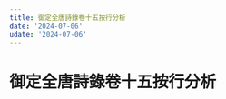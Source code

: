 ```yaml
---
title: 御定全唐詩錄卷十五按行分析
date: '2024-07-06'
udate: '2024-07-06'
---
```

# 御定全唐詩錄卷十五按行分析

<LinePage :list="lines" :chapternum="15" />

<script setup>
const chapter = '卷十五';
import lines from '/data/qtsl/卷十五/lines.json'
</script>
